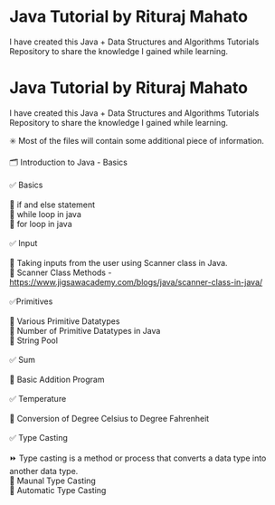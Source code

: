 # Java Tutorial by Rituraj Mahato
I have created this Java + Data Structures and Algorithms Tutorials Repository to share the knowledge I gained while learning.

# Java Tutorial by Rituraj Mahato
I have created this Java + Data Structures and Algorithms Tutorials Repository to share the knowledge I gained while learning.

✳️ Most of the files will contain some additional piece of information.

🗂 Introduction to Java - Basics <br>
<br>
✅ Basics <br>
<br>
🎯 if and else statement <br>
🎯 while loop in java <br>
🎯 for loop in java <br>
<br>
✅ Input <br>
<br>
🎯 Taking inputs from the user using Scanner class in Java. <br>
🎯 Scanner Class Methods - https://www.jigsawacademy.com/blogs/java/scanner-class-in-java/ <br>
<br>
✅Primitives <br>
<br>
🎯 Various Primitive Datatypes <br>
🎯 Number of Primitive Datatypes in Java <br>
🎯 String Pool <br>
<br>
✅ Sum <br>
<br>
🎯 Basic Addition Program <br>
<br>
✅ Temperature <br>
<br>
🎯 Conversion of Degree Celsius to Degree Fahrenheit <br>
<br>
✅ Type Casting <br>
<br>
⏩ Type casting is a method or process that converts a data type into another data type. <br>
🎯 Maunal Type Casting <br>
🎯 Automatic Type Casting <br>
